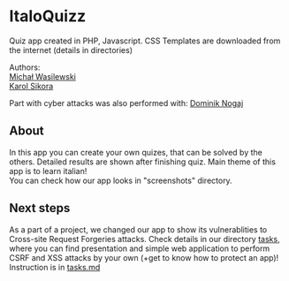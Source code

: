 # ItaloQuizz

Quiz app created in PHP, Javascript. CSS Templates are downloaded from the internet (details in directories) <br />

Authors: <br />
[Michał Wasilewski](https://github.com/miwasil) <br />
[Karol Sikora](https://github.com/kasikora)

Part with cyber attacks was also performed with:
[Dominik Nogaj](https://github.com/dnogaj) <br />

## About

In this app you can create your own quizes, that can be solved by the others. Detailed results are shown after finishing quiz. Main theme of this app is to learn italian! <br />
You can check how our app looks in "screenshots" directory.

## Next steps

As a part of a project, we changed our app to show its vulnerablities to Cross-site Request Forgeries attacks.
Check details in our directory [tasks](https://github.com/miwasil/ItaloQuizz/tree/main/tasks), where you can find presentation and simple web application to perform CSRF and XSS attacks by your own (+get to know how to protect an app)!
Instruction is in [tasks.md](https://github.com/miwasil/ItaloQuizz/blob/main/tasks/tasks.md)
